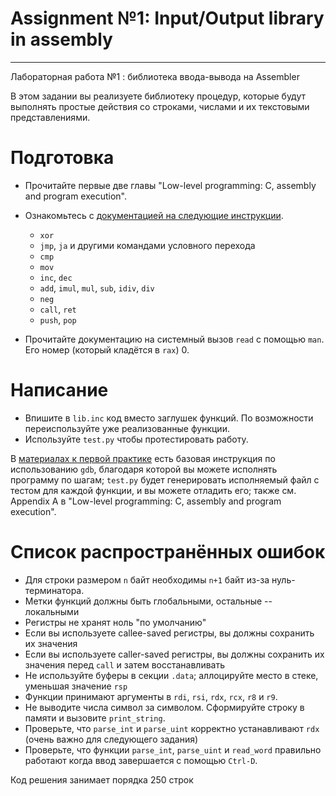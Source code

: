 # Assignment №1: Input/Output library in assembly
---
Лабораторная работа №1 : библиотека ввода-вывода на Assembler


В этом задании вы реализуете библиотеку процедур, которые будут выполнять простые действия со строками, числами и их текстовыми представлениями.

# Подготовка

* Прочитайте первые две главы "Low-level programming: C, assembly and program execution".

* Ознакомьтесь с [документацией на следующие инструкции](http://77.234.220.100:4813/low-level-programming/classes/-/blob/master/docs/intel-manual.pdf).

  - `xor`
  - `jmp`, `ja` и другими командами условного перехода
  - `cmp`
  - `mov`
  - `inc`, `dec`
  - `add`, `imul`, `mul`, `sub`, `idiv`, `div`
  - `neg`
  - `call`, `ret`
  - `push`, `pop`


* Прочитайте документацию на системный вызов `read` с помощью `man`. Его номер (который кладётся в `rax`) 0.

# Написание

- Впишите в `lib.inc` код вместо заглушек функций. По возможности переиспользуйте уже реализованные функции.
- Используйте `test.py` чтобы протестировать работу. 


В [материалах к первой практике](http://77.234.220.100:4813//low-level-programming/classes/-/tree/master/practice-1) есть базовая инструкция по использованию `gdb`, благодаря которой вы можете исполнять программу по шагам; `test.py` будет генерировать исполняемый файл с тестом для каждой функции, и вы можете отладить его; также см. Appendix A в "Low-level programming: C, assembly and program execution".
 
# Список распространённых ошибок

- Для строки размером `n` байт необходимы `n+1` байт из-за нуль-терминатора.
- Метки функций должны быть глобальными, остальные -- локальными
- Регистры не хранят ноль "по умолчанию"
- Если вы используете callee-saved регистры, вы должны сохранить их значения
- Если вы используете caller-saved регистры, вы должны сохранить их значения перед `call` и затем восстанавливать
- Не используйте буферы в секции `.data`; аллоцируйте место в стеке, уменьшая значение `rsp`
- Функции принимают аргументы в `rdi`, `rsi`, `rdx`, `rcx`, `r8` и `r9`.
- Не выводите числа символ за символом. Сформируйте строку в памяти и вызовите `print_string`.
- Проверьте, что `parse_int` и `parse_uint` корректно устанавливают `rdx` (очень важно для следующего задания)
- Проверьте, что функции `parse_int`, `parse_uint` и `read_word` правильно работают когда ввод завершается с помощью `Ctrl-D`.

Код решения занимает порядка 250 строк


